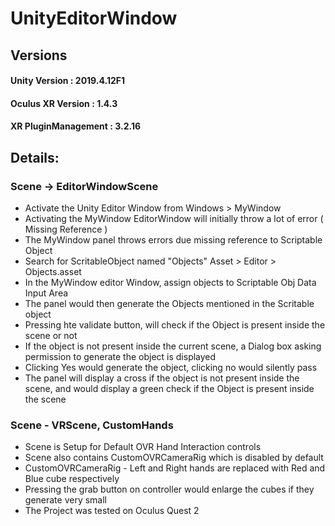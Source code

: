 # UnityEditorWindow

## Versions
#### Unity Version : 2019.4.12F1
#### Oculus XR Version : 1.4.3
#### XR PluginManagement : 3.2.16

## Details:

### Scene -> EditorWindowScene
- Activate the Unity Editor Window from
  Windows > MyWindow
- Activating the MyWindow EditorWindow will initially throw a lot of error ( Missing Reference )
- The MyWindow panel throws errors due missing reference to Scriptable Object
- Search for ScritableObject named "Objects"
  Asset > Editor > Objects.asset
- In the MyWindow editor Window, assign objects to Scriptable Obj Data Input Area
- The panel would then generate the Objects mentioned in the Scritable object
- Pressing hte validate button, will check if the Object is present inside the scene or not
- If the object is not present inside the current scene, a Dialog box asking permission to generate the object is displayed
- Clicking Yes would generate the object, clicking no would silently pass
- The panel will display a cross if the object is not present inside the scene, and would display a green check if the Object is present inside the scene

### Scene - VRScene, CustomHands
- Scene is Setup for Default OVR Hand Interaction controls
- Scene also contains CustomOVRCameraRig which is disabled by default
- CustomOVRCameraRig - Left and Right hands are replaced with Red and Blue cube respectively
- Pressing the grab button on controller would enlarge the cubes if they generate very small
- The Project was tested on Oculus Quest 2
